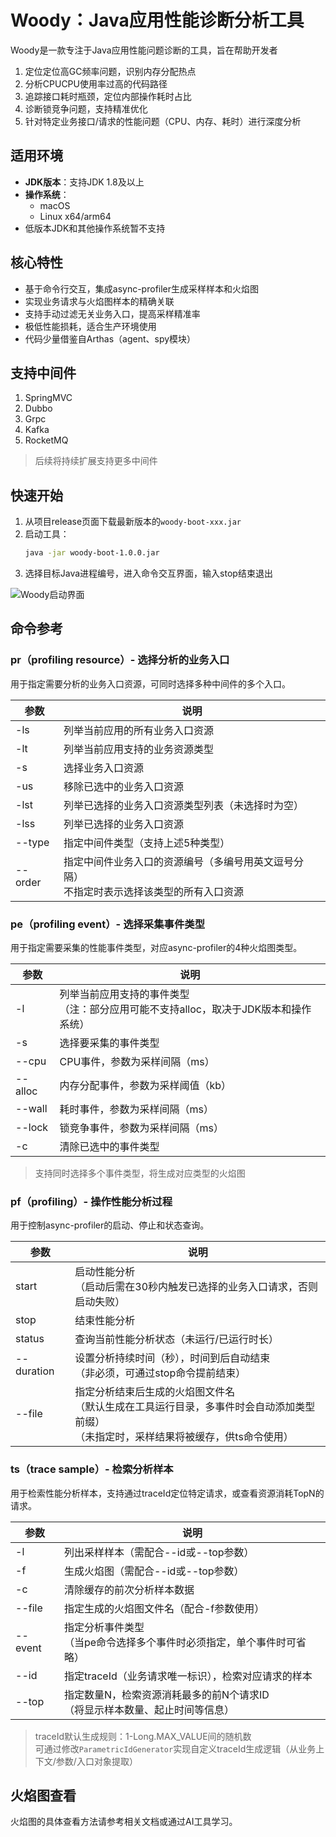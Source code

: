 # Woody：Java应用性能诊断分析工具

Woody是一款专注于Java应用性能问题诊断的工具，旨在帮助开发者
1. 定位定位高GC频率问题，识别内存分配热点
2. 分析CPUCPU使用率过高的代码路径
3. 追踪接口耗时瓶颈，定位内部操作耗时占比
4. 诊断锁竞争问题，支持精准优化
5. 针对特定业务接口/请求的性能问题（CPU、内存、耗时）进行深度分析

## 适用环境

- **JDK版本**：支持JDK 1.8及以上
- **操作系统**：
  - macOS
  - Linux x64/arm64
- 低版本JDK和其他操作系统暂不支持

## 核心特性

- 基于命令行交互，集成async-profiler生成采样样本和火焰图
- 实现业务请求与火焰图样本的精确关联
- 支持手动过滤无关业务入口，提高采样精准率
- 极低性能损耗，适合生产环境使用
- 代码少量借鉴自Arthas（agent、spy模块）

## 支持中间件

1. SpringMVC
2. Dubbo
3. Grpc
4. Kafka
5. RocketMQ

> 后续将持续扩展支持更多中间件

## 快速开始

1. 从项目release页面下载最新版本的`woody-boot-xxx.jar`
2. 启动工具：
   ```bash
   java -jar woody-boot-1.0.0.jar
   ```
3. 选择目标Java进程编号，进入命令交互界面，输入stop结束退出

![Woody启动界面](https://github.com/user-attachments/assets/3f065671-762e-4b30-a5f5-1e070ee03715)

## 命令参考

### pr（profiling resource）- 选择分析的业务入口

用于指定需要分析的业务入口资源，可同时选择多种中间件的多个入口。

| 参数 | 说明 |
|------|------|
| -ls | 列举当前应用的所有业务入口资源 |
| -lt | 列举当前应用支持的业务资源类型 |
| -s | 选择业务入口资源 |
| -us | 移除已选中的业务入口资源 |
| -lst | 列举已选择的业务入口资源类型列表（未选择时为空） |
| -lss | 列举已选择的业务入口资源 |
| --type | 指定中间件类型（支持上述5种类型） |
| --order | 指定中间件业务入口的资源编号（多编号用英文逗号分隔）<br>不指定时表示选择该类型的所有入口资源 |

### pe（profiling event）- 选择采集事件类型

用于指定需要采集的性能事件类型，对应async-profiler的4种火焰图类型。

| 参数 | 说明 |
|------|------|
| -l | 列举当前应用支持的事件类型<br>（注：部分应用可能不支持alloc，取决于JDK版本和操作系统） |
| -s | 选择要采集的事件类型 |
| --cpu | CPU事件，参数为采样间隔（ms） |
| --alloc | 内存分配事件，参数为采样阈值（kb） |
| --wall | 耗时事件，参数为采样间隔（ms） |
| --lock | 锁竞争事件，参数为采样间隔（ms） |
| -c | 清除已选中的事件类型 |

> 支持同时选择多个事件类型，将生成对应类型的火焰图

### pf（profiling）- 操作性能分析过程

用于控制async-profiler的启动、停止和状态查询。

| 参数 | 说明 |
|------|------|
| start | 启动性能分析<br>（启动后需在30秒内触发已选择的业务入口请求，否则启动失败） |
| stop | 结束性能分析 |
| status | 查询当前性能分析状态（未运行/已运行时长） |
| --duration | 设置分析持续时间（秒），时间到后自动结束<br>（非必须，可通过stop命令提前结束） |
| --file | 指定分析结束后生成的火焰图文件名<br>（默认生成在工具运行目录，多事件时会自动添加类型前缀）<br>（未指定时，采样结果将被缓存，供ts命令使用） |

### ts（trace sample）- 检索分析样本

用于检索性能分析样本，支持通过traceId定位特定请求，或查看资源消耗TopN的请求。

| 参数 | 说明 |
|------|------|
| -l | 列出采样样本（需配合--id或--top参数） |
| -f | 生成火焰图（需配合--id或--top参数） |
| -c | 清除缓存的前次分析样本数据 |
| --file | 指定生成的火焰图文件名（配合-f参数使用） |
| --event | 指定分析事件类型<br>（当pe命令选择多个事件时必须指定，单个事件时可省略） |
| --id | 指定traceId（业务请求唯一标识），检索对应请求的样本 |
| --top | 指定数量N，检索资源消耗最多的前N个请求ID<br>（将显示样本数量、起止时间等信息） |

> traceId默认生成规则：1-Long.MAX_VALUE间的随机数<br>
> 可通过修改`ParametricIdGenerator`实现自定义traceId生成逻辑（从业务上下文/参数/入口对象提取）

## 火焰图查看

火焰图的具体查看方法请参考相关文档或通过AI工具学习。
